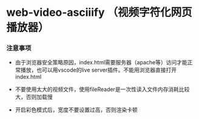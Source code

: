 
# web-video-asciiify （视频字符化网页播放器）

### 注意事项

- 由于浏览器安全策略原因，index.html需要服务器（apache等）访问才能正常播放，也可以用vscode的live server插件。不能用浏览器直接打开index.html

- 不要使用太大的视频文件，使用fileReader是一次性读入文件内存消耗比较大，否则加载慢

- 开启彩色模式后，宽度不要设置过高，否则渲染卡顿